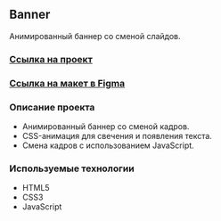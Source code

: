 ## Banner

Анимированный баннер со сменой слайдов.

### [Ссылка на проект](https://lizaelkina.github.io/banner-markup/ 'Выполненный проект')

### [Ссылка на макет в Figma](https://www.figma.com/design/X19GW6Uees6siHW0kRldCk/Creative-banners-(Community)?node-id=0-1&p=f&t=M7iB9hDfkMBXiHzF-0 'Макет в Figma')

### Описание проекта

- Анимированный баннер со сменой кадров.
- CSS-анимация для свечения и появления текста.
- Смена кадров с использованием JavaScript.

### Используемые технологии

- HTML5
- CSS3
- JavaScript
